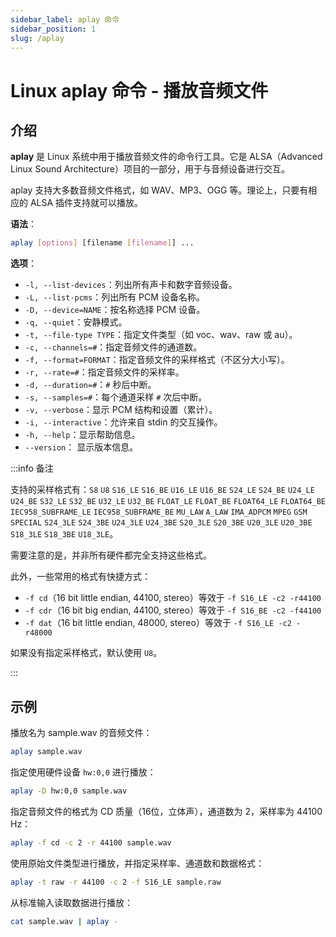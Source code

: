 ```yaml
---
sidebar_label: aplay 命令
sidebar_position: 1
slug: /aplay
---
```


# Linux aplay 命令 - 播放音频文件



## 介绍

**aplay** 是 Linux 系统中用于播放音频文件的命令行工具。它是 ALSA（Advanced Linux Sound Architecture）项目的一部分，用于与音频设备进行交互。

aplay 支持大多数音频文件格式，如 WAV、MP3、OGG 等。理论上，只要有相应的 ALSA 插件支持就可以播放。

**语法**：

```bash
aplay [options] [filename [filename]] ...
```

**选项**：

- `-l, --list-devices`：列出所有声卡和数字音频设备。
- `-L, --list-pcms`：列出所有 PCM 设备名称。
- `-D, --device=NAME`：按名称选择 PCM 设备。
- `-q, --quiet`：安静模式。
- `-t, --file-type TYPE`：指定文件类型（如 voc、wav、raw 或 au）。
- `-c, --channels=#`：指定音频文件的通道数。
- `-f, --format=FORMAT`：指定音频文件的采样格式（不区分大小写）。
- `-r, --rate=#`：指定音频文件的采样率。
- `-d, --duration=#`：`#` 秒后中断。
- `-s, --samples=#`：每个通道采样 `#` 次后中断。
- `-v, --verbose`：显示 PCM 结构和设置（累计）。
- `-i, --interactive`：允许来自 stdin 的交互操作。
- `-h, --help`：显示帮助信息。
- `--version`： 显示版本信息。

:::info 备注

支持的采样格式有：`S8` `U8` `S16_LE` `S16_BE` `U16_LE` `U16_BE` `S24_LE` `S24_BE` `U24_LE` `U24_BE` `S32_LE` `S32_BE` `U32_LE` `U32_BE` `FLOAT_LE` `FLOAT_BE` `FLOAT64_LE` `FLOAT64_BE` `IEC958_SUBFRAME_LE` `IEC958_SUBFRAME_BE` `MU_LAW` `A_LAW` `IMA_ADPCM` `MPEG` `GSM` `SPECIAL` `S24_3LE` `S24_3BE` `U24_3LE` `U24_3BE` `S20_3LE` `S20_3BE` `U20_3LE` `U20_3BE` `S18_3LE` `S18_3BE` `U18_3LE`。

需要注意的是，并非所有硬件都完全支持这些格式。

此外，一些常用的格式有快捷方式：

- `-f cd`（16 bit little endian, 44100, stereo）等效于 `-f S16_LE -c2 -r44100`
- `-f cdr`（16 bit big endian, 44100, stereo）等效于  `-f S16_BE -c2 -f44100`
- `-f dat`（16 bit little endian, 48000, stereo）等效于 `-f S16_LE -c2 -r48000`

如果没有指定采样格式，默认使用 `U8`。

:::



## 示例

播放名为 sample.wav 的音频文件：

```bash
aplay sample.wav
```

指定使用硬件设备 `hw:0,0` 进行播放：

```bash
aplay -D hw:0,0 sample.wav
```

指定音频文件的格式为 CD 质量（16位，立体声），通道数为 2，采样率为 44100 Hz：

```bash
aplay -f cd -c 2 -r 44100 sample.wav
```

使用原始文件类型进行播放，并指定采样率、通道数和数据格式：

```bash
aplay -t raw -r 44100 -c 2 -f S16_LE sample.raw
```

从标准输入读取数据进行播放：

```bash
cat sample.wav | aplay -
```

